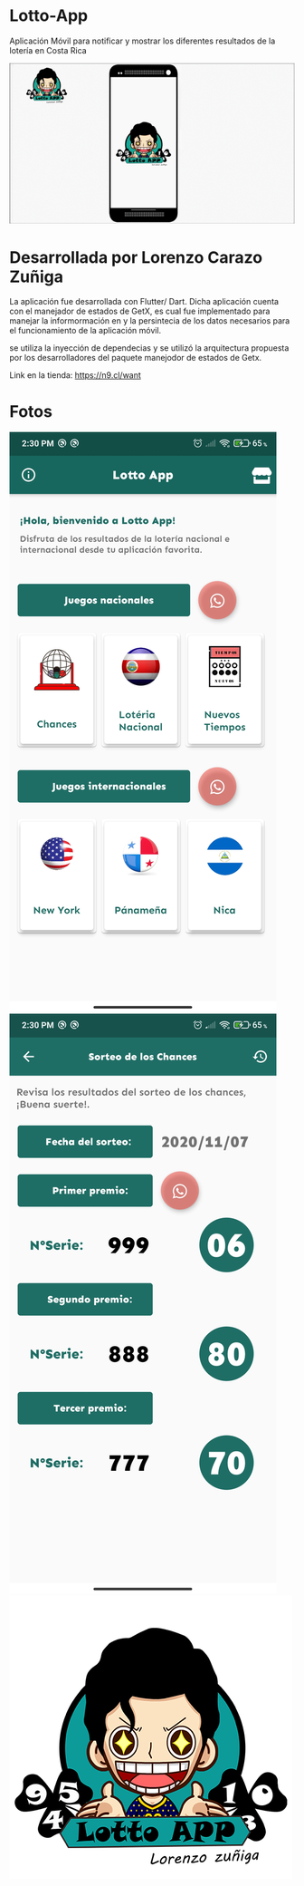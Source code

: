 # Lotto-App
Aplicación Móvil para notificar y mostrar los diferentes resultados de la lotería en Costa Rica

![Farmers Market Finder Demo](Doc/lottovideo.gif)

# Desarrollada por Lorenzo Carazo Zuñiga

La aplicación fue desarrollada con Flutter/ Dart.
Dicha aplicación cuenta con el manejador de estados de GetX, es cual fue implementado para manejar la informormación en y la persintecia de los datos necesarios para el funcionamiento de la aplicación móvil.

se utiliza la inyección de dependecias y se utilizó la arquitectura propuesta por los desarrolladores del paquete manejodor de estados de Getx.


Link en la tienda:  https://n9.cl/want

# Fotos

![Farmers Market Finder Demo](Doc/home.jpg)
![Farmers Market Finder Demo](Doc/sorteo.jpg)
![Farmers Market Finder Demo](Doc/ic.png)
